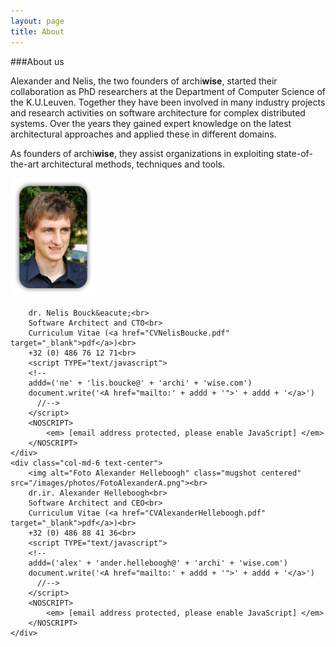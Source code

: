 ```yaml
---
layout: page
title: About
---
```


###About us
<p>Alexander and Nelis, the two founders of <span class="archiwise">archi<b>wise</b></span>, started their collaboration as PhD researchers at the Department of Computer Science of the K.U.Leuven. Together they have been involved in many industry projects and research activities on software architecture for complex distributed systems. Over the years they gained expert knowledge on the latest architectural approaches and applied these in different domains. </p>

<p>As founders of <span class="archiwise">archi<b>wise</b></span>, they assist organizations in exploiting state-of-the-art architectural methods, techniques and tools.</p>


<div class="row">
	<div class="col-md-6 text-center">
		<img alt="Foto Nelis Boucke" class="mugshot centered" src="/images/photos/FotoNelisA.png"><br>
		
		dr. Nelis Bouck&eacute;<br>
		Software Architect and CTO<br>
		Curriculum Vitae (<a href="CVNelisBoucke.pdf" target="_blank">pdf</a>)<br>
		+32 (0) 486 76 12 71<br>
		<script TYPE="text/javascript">
		<!-- 
		addd=('ne' + 'lis.boucke@' + 'archi' + 'wise.com')
		document.write('<A href="mailto:' + addd + '">' + addd + '</a>')
		  //-->
		</script>
		<NOSCRIPT>
			<em> [email address protected, please enable JavaScript] </em>
		</NOSCRIPT>     
	</div>
	<div class="col-md-6 text-center">
		<img alt="Foto Alexander Helleboogh" class="mugshot centered" src="/images/photos/FotoAlexanderA.png"><br>
		dr.ir. Alexander Helleboogh<br>
		Software Architect and CEO<br>
		Curriculum Vitae (<a href="CVAlexanderHelleboogh.pdf" target="_blank">pdf</a>)<br>
		+32 (0) 486 88 41 36<br>
		<script TYPE="text/javascript">
		<!-- 
		addd=('alex' + 'ander.helleboogh@' + 'archi' + 'wise.com')
		document.write('<A href="mailto:' + addd + '">' + addd + '</a>')
		  //-->
		</script>
		<NOSCRIPT>
			<em> [email address protected, please enable JavaScript] </em>
		</NOSCRIPT>
	</div>
</div>


